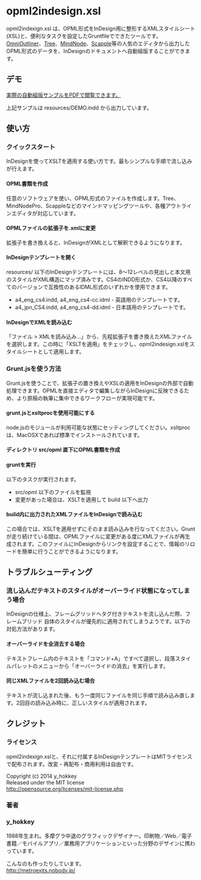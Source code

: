 # opml2indesign.xsl

opml2indexign.xsl は、OPML形式をInDesign用に整形するXMLスタイルシート(XSL)と、便利なタスクを設定したGruntfileでできたツールです。[OmniOutliner](http://www.omnigroup.com/omnioutliner)、[Tree](http://www.topoftree.jp/tree/)、[MindNode](http://mindnode.com/)、[Scapple](https://www.literatureandlatte.com/scapple.php)等の人気のエディタから出力したOPML形式のデータを、InDesignのドキュメントへ自動組版することができます。

## デモ

[実際の自動組版サンプルをPDFで閲覧できます。](https://github.com/hokkey/opml2indesign/blob/master/DEMO.pdf?raw=true)

上記サンプルは resources/DEMO.indd から出力しています。

## 使い方

### クイックスタート

InDesignを使ってXSLTを適用する使い方です。最もシンプルな手順で流し込みが行えます。

#### OPML書類を作成

任意のソフトウェアを使い、OPML形式のファイルを作成します。Tree、MindNodePro、Scappleなどのマインドマッピングツールや、各種アウトラインエディタが対応しています。

#### OPMLファイルの拡張子を.xmlに変更

拡張子を書き換えると、InDesignがXMLとして解釈できるようになります。

#### InDesignテンプレートを開く

resources/ 以下のInDesignテンプレートには、8〜12レベルの見出しと本文用のスタイルがXML構造にマップ済みです。CS4のINDD形式か、CS4以降のすべてのバージョンで互換性のあるIDML形式のいずれかを使用できます。

* a4_eng_cs4.indd, a4_eng_cs4-cc.idml - 英語用のテンプレートです。
* a4_jpn_CS4.indd, a4_eng_cs4-dd.idml - 日本語用のテンプレートです。

#### InDesignでXMLを読み込む

「ファイル > XMLを読み込み...」から、先程拡張子を書き換えたXMLファイルを選択します。この時に「XSLTを適用」をチェックし、opml2indesign.xslをスタイルシートとして適用します。

### Grunt.jsを使う方法

Grunt.jsを使うことで、拡張子の置き換えやXSLの適用をInDesignの外部で自動処理できます。OPMLを直接エディタで編集しながらInDesignに反映できるため、より原稿の執筆に集中できるワークフローが実現可能です。

#### grunt.jsとxsltprocを使用可能にする

node.jsのモジュールが利用可能な状態にセッティングしてください。xsltprocは、MacOSXであれば標準でインストールされています。

#### ディレクトリ src/opml 直下にOPML書類を作成

#### gruntを実行

以下のタスクが実行されます。

* src/opml 以下のファイルを監視
* 変更があった場合は、XSLTを適用して build 以下へ出力

#### build内に出力されたXMLファイルをInDesignで読み込む

この場合では、XSLTを適用せずにそのまま読み込みを行なってください。Gruntが走り続けている間は、OPMLファイルに変更がある度にXMLファイルが再生成されます。このファイルにInDesignからリンクを設定することで、情報のリロードを簡単に行うことができるようになります。

## トラブルシューティング

### 流し込んだテキストのスタイルがオーバーライド状態になってしまう場合

InDesignの仕様上、フレームグリッドへタグ付きテキストを流し込んだ際、フレームブリッド
自体のスタイルが優先的に適用されてしまうようです。以下の対処方法があります。

#### オーバーライドを全消去する場合

テキストフレーム内のテキストを「コマンド+A」ですべて選択し、段落スタイルパレットのメニューから「オーバーライドの消去」を実行します。

#### 同じXMLファイルを2回読み込む場合

テキストが流し込まれた後、もう一度同じファイルを同じ手順で読み込み直します。2回目の読み込み時に、正しいスタイルが適用されます。

## クレジット

### ライセンス

opml2indexign.xslと、それに付属するInDesignテンプレートはMITライセンスで配布されます。改変・再配布・商用利用は自由です。


Copyright (c) 2014 y_hokkey  
Released under the MIT license  
http://opensource.org/licenses/mit-license.php

### 著者

### y_hokkey

1988年生まれ。多摩グラ中退のグラフィックデザイナー。印刷物／Web／電子書籍／モバイルアプリ／業務用アプリケーションといった分野のデザインに携わっています。

こんなのも作ったりしています。  
http://metroexits.nobody.jp/

